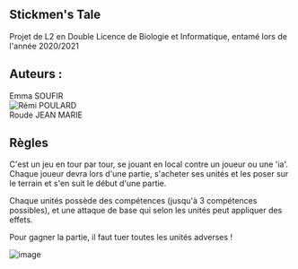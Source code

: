 ## Stickmen's Tale

Projet de L2 en Double Licence de Biologie et Informatique, entamé lors de l'année 2020/2021

## Auteurs :
Emma SOUFIR  
![Rémi POULARD](https://github.com/R-Poulard)  
Roude JEAN MARIE  

## Règles

C'est un jeu en tour par tour, se jouant en local contre un joueur ou une 'ia'.  
Chaque joueur devra lors d'une partie, s'acheter ses unités et les poser sur le terrain et s'en suit le début d'une partie.  

Chaque unités possède des compétences (jusqu'à 3 compétences possibles), et une attaque de base qui selon les unités peut appliquer des effets.  

Pour gagner la partie, il faut tuer toutes les unités adverses !  

![image](https://user-images.githubusercontent.com/77929210/131332112-b93c8969-faaa-4577-907a-a12bc9bd7fc8.png)
